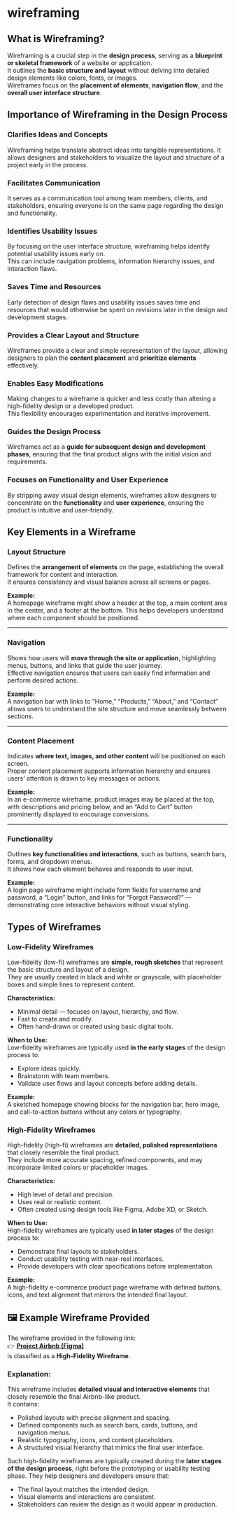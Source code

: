 # wireframing

## What is Wireframing?
Wireframing is a crucial step in the **design process**, serving as a **blueprint or skeletal framework** of a website or application.  
It outlines the **basic structure and layout** without delving into detailed design elements like colors, fonts, or images.  
Wireframes focus on the **placement of elements**, **navigation flow**, and the **overall user interface structure**.


## Importance of Wireframing in the Design Process

### Clarifies Ideas and Concepts
Wireframing helps translate abstract ideas into tangible representations. It allows designers and stakeholders to visualize the layout and structure of a project early in the process.

### Facilitates Communication
It serves as a communication tool among team members, clients, and stakeholders, ensuring everyone is on the same page regarding the design and functionality.

### Identifies Usability Issues
By focusing on the user interface structure, wireframing helps identify potential usability issues early on.  
This can include navigation problems, information hierarchy issues, and interaction flaws.

### Saves Time and Resources
Early detection of design flaws and usability issues saves time and resources that would otherwise be spent on revisions later in the design and development stages.

### Provides a Clear Layout and Structure
Wireframes provide a clear and simple representation of the layout, allowing designers to plan the **content placement** and **prioritize elements** effectively.

### Enables Easy Modifications
Making changes to a wireframe is quicker and less costly than altering a high-fidelity design or a developed product.  
This flexibility encourages experimentation and iterative improvement.

### Guides the Design Process
Wireframes act as a **guide for subsequent design and development phases**, ensuring that the final product aligns with the initial vision and requirements.

### Focuses on Functionality and User Experience
By stripping away visual design elements, wireframes allow designers to concentrate on the **functionality** and **user experience**, ensuring the product is intuitive and user-friendly.

## Key Elements in a Wireframe

### Layout Structure
Defines the **arrangement of elements** on the page, establishing the overall framework for content and interaction.  
It ensures consistency and visual balance across all screens or pages.

**Example:**  
A homepage wireframe might show a header at the top, a main content area in the center, and a footer at the bottom. This helps developers understand where each component should be positioned.

---

### Navigation
Shows how users will **move through the site or application**, highlighting menus, buttons, and links that guide the user journey.  
Effective navigation ensures that users can easily find information and perform desired actions.

**Example:**  
A navigation bar with links to “Home,” “Products,” “About,” and “Contact” allows users to understand the site structure and move seamlessly between sections.

---

### Content Placement
Indicates **where text, images, and other content** will be positioned on each screen.  
Proper content placement supports information hierarchy and ensures users’ attention is drawn to key messages or actions.

**Example:**  
In an e-commerce wireframe, product images may be placed at the top, with descriptions and pricing below, and an “Add to Cart” button prominently displayed to encourage conversions.

---

### Functionality
Outlines **key functionalities and interactions**, such as buttons, search bars, forms, and dropdown menus.  
It shows how each element behaves and responds to user input.

**Example:**  
A login page wireframe might include form fields for username and password, a “Login” button, and links for “Forgot Password?” — demonstrating core interactive behaviors without visual styling.

## Types of Wireframes

### Low-Fidelity Wireframes
Low-fidelity (low-fi) wireframes are **simple, rough sketches** that represent the basic structure and layout of a design.  
They are usually created in black and white or grayscale, with placeholder boxes and simple lines to represent content.

**Characteristics:**
- Minimal detail — focuses on layout, hierarchy, and flow.  
- Fast to create and modify.  
- Often hand-drawn or created using basic digital tools.  

**When to Use:**  
Low-fidelity wireframes are typically used **in the early stages** of the design process to:
- Explore ideas quickly.  
- Brainstorm with team members.  
- Validate user flows and layout concepts before adding details.  

**Example:**  
A sketched homepage showing blocks for the navigation bar, hero image, and call-to-action buttons without any colors or typography.



### High-Fidelity Wireframes
High-fidelity (high-fi) wireframes are **detailed, polished representations** that closely resemble the final product.  
They include more accurate spacing, refined components, and may incorporate limited colors or placeholder images.

**Characteristics:**
- High level of detail and precision.  
- Uses real or realistic content.  
- Often created using design tools like Figma, Adobe XD, or Sketch.  

**When to Use:**  
High-fidelity wireframes are typically used **in later stages** of the design process to:
- Demonstrate final layouts to stakeholders.  
- Conduct usability testing with near-real interfaces.  
- Provide developers with clear specifications before implementation.  

**Example:**  
A high-fidelity e-commerce product page wireframe with defined buttons, icons, and text alignment that mirrors the intended final layout.

## 🖼️ Example Wireframe Provided

The wireframe provided in the following link:  
👉 [**Project Airbnb (Figma)**](https://www.figma.com/design/E2BRqdPcKkrnX6hLGPto8Z/Project-Airbnb?node-id=1-4&p=f&t=Mqx0QLl6nOo6LMoN-0)  
is classified as a **High-Fidelity Wireframe**.

### Explanation:
This wireframe includes **detailed visual and interactive elements** that closely resemble the final Airbnb-like product.  
It contains:
- Polished layouts with precise alignment and spacing.  
- Defined components such as search bars, cards, buttons, and navigation menus.  
- Realistic typography, icons, and content placeholders.  
- A structured visual hierarchy that mimics the final user interface.  

Such high-fidelity wireframes are typically created during the **later stages of the design process**, right before the prototyping or usability testing phase. They help designers and developers ensure that:
- The final layout matches the intended design.  
- Visual elements and interactions are consistent.  
- Stakeholders can review the design as it would appear in production.
